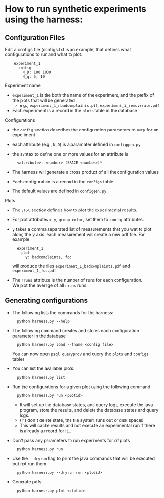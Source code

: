 # How to run synthetic experiments using the harness:


## Configuration Files

Edit a configs file (configs.txt is an example) that defines what configurations to run and what to plot:

        experiment_1
          config
            N_D: 100 1000
            N_q: 5, 10

Experiment name

* `experiment_1` is the both the name of the experiment, and the prefix of the plots that will be generated
  * e.g., `experiment_1_nbadcomplaints.pdf`, `experiment_1_removerate.pdf`
* Each experiment is a record in the `plots` table in the database

Configurations

* the `config` section describes the configuration parameters to vary for an experiment
* each attribute (e.g., `N_D`) is a paramater defined in `configgen.py`
* the syntax to define one or more values for an attribute is

        <attribute>: <number> (SPACE <number>)*

* The harness will generate a cross product of all the configuration values
* Each configuration is a record in the `configs` table
* The default values are defined in `configgen.py`

Plots

* The `plot` section defines how to plot the experimental results.
* For plot attributes `x`, `y`, `group`, `color`, set them to `config` attributes.  
* `y` takes a comma separated list of measurements that you wat to plot along the y axis.
  each measurement will create a new pdf file.  For example

        experiment_1
          plot
            y: badcomplaints, foo

  will produce the files `experiment_1_badcomplaints.pdf` and `experiment_1_foo.pdf`
* The `nruns` attribute is the number of runs for each configuration.  
  We plot the average of all `nruns` runs.


## Generating configurations


* The following lists the commands for the harness:

        python harness.py --help

* The following command creates and stores each configuration parameter in the database

        python harness.py load --fname <config file>

  You can now open `psql queryprov` and query the `plots` and `configs` tables

* You can list the available plots:

        python harness.py list

* Run the configurations for a given plot using the following command.  

        python harness.py run <plotid>

  * It will set up the database states, and query logs, execute the java program, store the results, and
  delete the database states and query logs.  
  * (If I don't delete state, the file system runs out of disk space!)
  * This will cache results and not execute an experimental run if there is already a record for it...

* Don't pass any parameters to run experiments for _all_ plots

        python harness.py run

* Use the `--dryrun` flag to print the java commands that will be executed but not run them

        python harness.py --dryrun run <plotid> 

* Generate pdfs:

        python harness.py plot <plotid>
